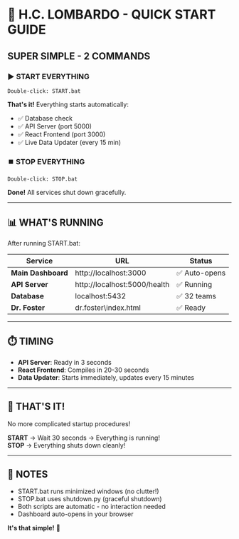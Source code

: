 # 🚀 H.C. LOMBARDO - QUICK START GUIDE

## SUPER SIMPLE - 2 COMMANDS

### ▶️ START EVERYTHING
```
Double-click: START.bat
```
**That's it!** Everything starts automatically:
- ✅ Database check
- ✅ API Server (port 5000)
- ✅ React Frontend (port 3000)
- ✅ Live Data Updater (every 15 min)

### ⏹️ STOP EVERYTHING
```
Double-click: STOP.bat
```
**Done!** All services shut down gracefully.

---

## 📊 WHAT'S RUNNING

After running START.bat:

| Service | URL | Status |
|---------|-----|--------|
| **Main Dashboard** | http://localhost:3000 | ✅ Auto-opens |
| **API Server** | http://localhost:5000/health | ✅ Running |
| **Database** | localhost:5432 | ✅ 32 teams |
| **Dr. Foster** | dr.foster\index.html | ✅ Ready |

---

## ⏱️ TIMING

- **API Server**: Ready in 3 seconds
- **React Frontend**: Compiles in 20-30 seconds
- **Data Updater**: Starts immediately, updates every 15 minutes

---

## 🎯 THAT'S IT!

No more complicated startup procedures!

**START** → Wait 30 seconds → Everything is running!  
**STOP** → Everything shuts down cleanly!

---

## 📝 NOTES

- START.bat runs minimized windows (no clutter!)
- STOP.bat uses shutdown.py (graceful shutdown)
- Both scripts are automatic - no interaction needed
- Dashboard auto-opens in your browser

**It's that simple!** 🎉
